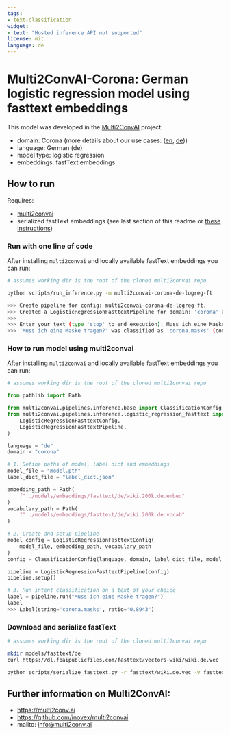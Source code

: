 ```yaml
---
tags:
- text-classification
widget:
- text: "Hosted inference API not supported"
license: mit
language: de
---
```


# Multi2ConvAI-Corona: German logistic regression model using fasttext embeddings

This model was developed in the [Multi2ConvAI](https://multi2conv.ai) project:
- domain: Corona (more details about our use cases: ([en](https://multi2convai/en/blog/use-cases), [de](https://multi2convai/en/blog/use-cases)))
- language: German (de)
- model type: logistic regression
- embeddings: fastText embeddings

## How to run

Requires: 
- [multi2convai](https://github.com/inovex/multi2convai)
- serialized fastText embeddings (see last section of this readme or [these instructions](https://github.com/inovex/multi2convai/models/embeddings.README.md))

### Run with one line of code

After installing `multi2convai` and locally available fastText embeddings you can run:

````bash
# assumes working dir is the root of the cloned multi2convai repo

python scripts/run_inference.py -m multi2convai-corona-de-logreg-ft

>>> Create pipeline for config: multi2convai-corona-de-logreg-ft.
>>> Created a LogisticRegressionFasttextPipeline for domain: 'corona' and language 'de'.
>>> 
>>> Enter your text (type 'stop' to end execution): Muss ich eine Maske tragen?
>>> 'Muss ich eine Maske tragen?' was classified as 'corona.masks' (confidence: 0.8943)
````

### How to run model using multi2convai 

After installing `multi2convai` and locally available fastText embeddings you can run:

````python
# assumes working dir is the root of the cloned multi2convai repo

from pathlib import Path

from multi2convai.pipelines.inference.base import ClassificationConfig
from multi2convai.pipelines.inference.logistic_regression_fasttext import (
    LogisticRegressionFasttextConfig,
    LogisticRegressionFasttextPipeline,
)

language = "de"
domain = "corona"

# 1. Define paths of model, label dict and embeddings
model_file = "model.pth"
label_dict_file = "label_dict.json"

embedding_path = Path(
    f"../models/embeddings/fasttext/de/wiki.200k.de.embed"
)
vocabulary_path = Path(
    f"../models/embeddings/fasttext/de/wiki.200k.de.vocab"
)

# 2. Create and setup pipeline
model_config = LogisticRegressionFasttextConfig(
    model_file, embedding_path, vocabulary_path
)
config = ClassificationConfig(language, domain, label_dict_file, model_config)

pipeline = LogisticRegressionFasttextPipeline(config)
pipeline.setup()

# 3. Run intent classification on a text of your choice
label = pipeline.run("Muss ich eine Maske tragen?")
label
>>> Label(string='corona.masks', ratio='0.8943')
````

### Download and serialize fastText
````bash
# assumes working dir is the root of the cloned multi2convai repo

mkdir models/fasttext/de
curl https://dl.fbaipublicfiles.com/fasttext/vectors-wiki/wiki.de.vec --output models/fasttext/de/wiki.de.vec

python scripts/serialize_fasttext.py -r fasttext/wiki.de.vec -v fasttext/de/wiki.200k.de.vocab -e fasttext/de/wiki.200k.de.embed -n 200000


````

## Further information on Multi2ConvAI:
- https://multi2conv.ai
- https://github.com/inovex/multi2convai
- mailto: info@multi2conv.ai